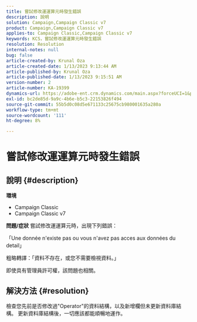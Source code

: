 ```yaml
---
title: 嘗試修改運運算元時發生錯誤
description: 說明
solution: Campaign,Campaign Classic v7
product: Campaign,Campaign Classic v7
applies-to: Campaign Classic,Campaign Classic v7
keywords: KCS，嘗試修改運運算元時發生錯誤
resolution: Resolution
internal-notes: null
bug: false
article-created-by: Krunal Oza
article-created-date: 1/13/2023 9:13:44 AM
article-published-by: Krunal Oza
article-published-date: 1/13/2023 9:15:51 AM
version-number: 2
article-number: KA-19399
dynamics-url: https://adobe-ent.crm.dynamics.com/main.aspx?forceUCI=1&pagetype=entityrecord&etn=knowledgearticle&id=542a2e92-2293-ed11-aad1-6045bd006793
exl-id: bc2de85d-9a9c-4b6e-b5c3-22153826f494
source-git-commit: 55b5d0c08d5e671133c25675cb980001635a280a
workflow-type: tm+mt
source-wordcount: '111'
ht-degree: 8%

---
```


# 嘗試修改運運算元時發生錯誤

## 說明 {#description}

<b>環境</b>
- Campaign Classic
- Campaign Classic v7



<b>問題/症狀</b>
嘗試修改運運算元時，出現下列錯誤：

「Une donnée n&#39;existe pas ou vous n&#39;avez pas acces aux données du detail」

粗略轉譯：「資料不存在，或您不需要檢視資料。」

即使具有管理員許可權，該問題也相關。


## 解決方法 {#resolution}


檢查您先前是否修改過&quot;Operator&quot;的資料結構，以及新增欄但未更新資料庫結構。 更新資料庫結構後，一切應該都能順暢地運作。
